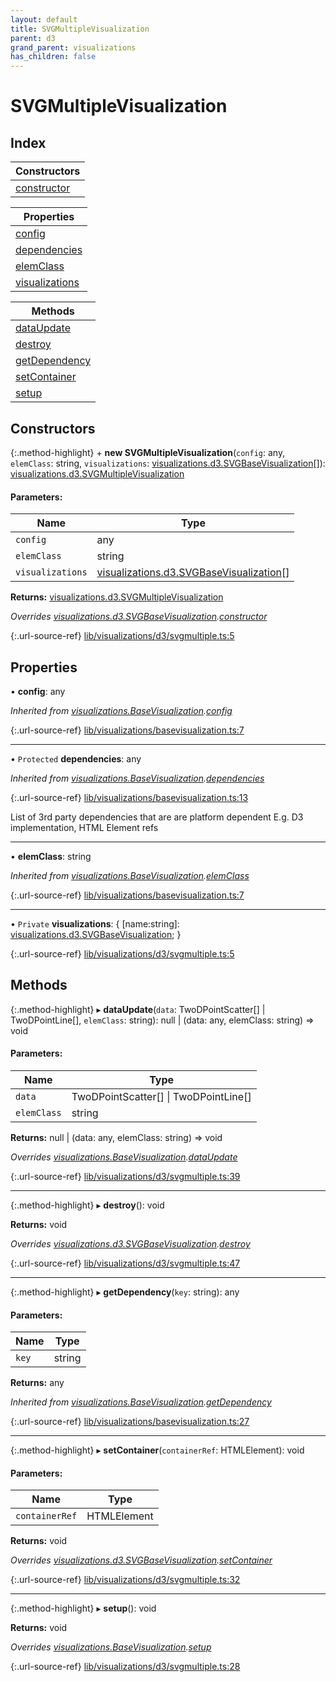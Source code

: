 ```yaml
---
layout: default
title: SVGMultipleVisualization
parent: d3
grand_parent: visualizations
has_children: false
---
```


# SVGMultipleVisualization

## Index

| Constructors |
|-----------|
| [constructor](#constructor) |

| Properties |
|-----------|
| [config](#config) |
| [dependencies](#dependencies) |
| [elemClass](#elemclass) |
| [visualizations](#visualizations) |

| Methods |
|-----------|
| [dataUpdate](#dataupdate) |
| [destroy](#destroy) |
| [getDependency](#getdependency) |
| [setContainer](#setcontainer) |
| [setup](#setup) |

## Constructors

{:.method-highlight}
\+ **new SVGMultipleVisualization**(`config`: any, `elemClass`: string, `visualizations`: [visualizations.d3.SVGBaseVisualization](../visualizations_d3_svgbasevisualization)[]): [visualizations.d3.SVGMultipleVisualization](../visualizations_d3_svgmultiplevisualization)

#### Parameters:

Name | Type |
------ | ------ |
`config` | any |
`elemClass` | string |
`visualizations` | [visualizations.d3.SVGBaseVisualization](../visualizations_d3_svgbasevisualization)[] |

**Returns:** [visualizations.d3.SVGMultipleVisualization](../visualizations_d3_svgmultiplevisualization)

*Overrides [visualizations.d3.SVGBaseVisualization](../visualizations_d3_svgbasevisualization).[constructor](../visualizations_d3_svgbasevisualization#constructor)*

{:.url-source-ref}
[lib/visualizations/d3/svgmultiple.ts:5](https://github.com/ascentcore/dataspot/blob/2fb173c/lib/visualizations/d3/svgmultiple.ts#L5)

## Properties

•  **config**: any

*Inherited from [visualizations.BaseVisualization](../visualizations_basevisualization).[config](../visualizations_basevisualization#config)*

{:.url-source-ref}
[lib/visualizations/basevisualization.ts:7](https://github.com/ascentcore/dataspot/blob/2fb173c/lib/visualizations/basevisualization.ts#L7)

___

• `Protected` **dependencies**: any

*Inherited from [visualizations.BaseVisualization](../visualizations_basevisualization).[dependencies](../visualizations_basevisualization#dependencies)*

{:.url-source-ref}
[lib/visualizations/basevisualization.ts:13](https://github.com/ascentcore/dataspot/blob/2fb173c/lib/visualizations/basevisualization.ts#L13)

List of 3rd party dependencies that are are platform dependent
E.g. D3 implementation, HTML Element refs

___

•  **elemClass**: string

*Inherited from [visualizations.BaseVisualization](../visualizations_basevisualization).[elemClass](../visualizations_basevisualization#elemclass)*

{:.url-source-ref}
[lib/visualizations/basevisualization.ts:7](https://github.com/ascentcore/dataspot/blob/2fb173c/lib/visualizations/basevisualization.ts#L7)

___

• `Private` **visualizations**: { [name:string]: [visualizations.d3.SVGBaseVisualization](../visualizations_d3_svgbasevisualization);  }

{:.url-source-ref}
[lib/visualizations/d3/svgmultiple.ts:5](https://github.com/ascentcore/dataspot/blob/2fb173c/lib/visualizations/d3/svgmultiple.ts#L5)

## Methods

{:.method-highlight}
▸ **dataUpdate**(`data`: TwoDPointScatter[] \| TwoDPointLine[], `elemClass`: string): null \| (data: any, elemClass: string) => void

#### Parameters:

Name | Type |
------ | ------ |
`data` | TwoDPointScatter[] \| TwoDPointLine[] |
`elemClass` | string |

**Returns:** null \| (data: any, elemClass: string) => void

*Overrides [visualizations.BaseVisualization](../visualizations_basevisualization).[dataUpdate](../visualizations_basevisualization#dataupdate)*

{:.url-source-ref}
[lib/visualizations/d3/svgmultiple.ts:39](https://github.com/ascentcore/dataspot/blob/2fb173c/lib/visualizations/d3/svgmultiple.ts#L39)

___

{:.method-highlight}
▸ **destroy**(): void

**Returns:** void

*Overrides [visualizations.d3.SVGBaseVisualization](../visualizations_d3_svgbasevisualization).[destroy](../visualizations_d3_svgbasevisualization#destroy)*

{:.url-source-ref}
[lib/visualizations/d3/svgmultiple.ts:47](https://github.com/ascentcore/dataspot/blob/2fb173c/lib/visualizations/d3/svgmultiple.ts#L47)

___

{:.method-highlight}
▸ **getDependency**(`key`: string): any

#### Parameters:

Name | Type |
------ | ------ |
`key` | string |

**Returns:** any

*Inherited from [visualizations.BaseVisualization](../visualizations_basevisualization).[getDependency](../visualizations_basevisualization#getdependency)*

{:.url-source-ref}
[lib/visualizations/basevisualization.ts:27](https://github.com/ascentcore/dataspot/blob/2fb173c/lib/visualizations/basevisualization.ts#L27)

___

{:.method-highlight}
▸ **setContainer**(`containerRef`: HTMLElement): void

#### Parameters:

Name | Type |
------ | ------ |
`containerRef` | HTMLElement |

**Returns:** void

*Overrides [visualizations.d3.SVGBaseVisualization](../visualizations_d3_svgbasevisualization).[setContainer](../visualizations_d3_svgbasevisualization#setcontainer)*

{:.url-source-ref}
[lib/visualizations/d3/svgmultiple.ts:32](https://github.com/ascentcore/dataspot/blob/2fb173c/lib/visualizations/d3/svgmultiple.ts#L32)

___

{:.method-highlight}
▸ **setup**(): void

**Returns:** void

*Overrides [visualizations.BaseVisualization](../visualizations_basevisualization).[setup](../visualizations_basevisualization#setup)*

{:.url-source-ref}
[lib/visualizations/d3/svgmultiple.ts:28](https://github.com/ascentcore/dataspot/blob/2fb173c/lib/visualizations/d3/svgmultiple.ts#L28)
